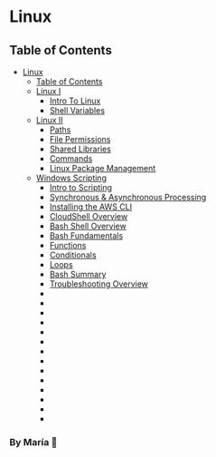 # Linux

## Table of Contents

- [Linux](#linux)
    - [Table of Contents](#table-of-contents)
    - [Linux I](Linux/linux_1)
        - [Intro To Linux](/Linux/linux_1/intro_linux.md)
        - [Shell Variables](/Linux/linux_1/shell_variables.md)
    - [Linux II](Linux/linux_2)
        - [Paths](/Linux/linux_2/paths.md)
        - [File Permissions](/Linux/linux_2/file_permissions.md)
        - [Shared Libraries](/Linux/linux_2/shared_libraries.md)
        - [Commands](Linux/linux_2/additional_commands.md)
        - [Linux Package Management](Linux/linux_2/package_manager.md)
    - [Windows Scripting](Linux/windows_scripting)
        - [Intro to Scripting](Linux/linux_scripting/intro_scripting.md)
        - [Synchronous & Asynchronous Processing](Linux/linux_scripting/synchronous_asynchronous.md)
        - [Installing the AWS CLI](Linux/linux_scripting/aws_cli.md)
        - [CloudShell Overview](Linux/linux_scripting/cloudshell.md)
        - [Bash Shell Overview](Linux/linux_scripting/bash_shell.md)
        - [Bash Fundamentals](Linux/linux_scripting/bash_fundamentals.md)
        - [Functions](Linux/linux_scripting/functions.md)
        - [Conditionals](Linux/linux_scripting/conditionals.md)
        - [Loops](Linux/linux_scripting/loops.md) 
        - [Bash Summary](Linux/linux_scripting/bash_summary.md)
        - [Troubleshooting Overview](Linux/linux_scripting/troubleshooting.md)
        - []()
        - []()
        - []()
        - []()
        - []()
        - []() 
        - []()
        - []() 
        - []()
        - []() 
        - []()
        - []() 
        - []()
        - []()

### By **María 🖤**